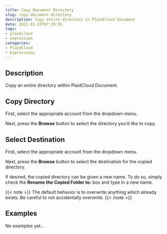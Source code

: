 ```yaml
---
title: Copy Document Directory
slug: copy-document-directory
description: Copy entire directory in PlaidCloud Document
date: 2022-01-25T07:39:55
tags:
- plaidcloud
- expression
categories:
- PlaidCloud
- Expressions
---
```



## Description


Copy an entire directory within PlaidCloud Document.



## Copy Directory


First, select the appropriate account from the dropdown menu.



Next, press the **Browse** button to select the directory you’d like to copy.



## Select Destination


First, select the appropriate account from the dropdown menu.



Next, press the **Browse** button to select the destination for the copied directory. 



If desired, the copied directory can be given a new name. To do so, simply check the **Rename the Copied Folder to:** box and type in a new name.


{{< note >}}
The default behavior is to overwrite anything which already exists. Be careful to not accidentally overwrite.
{{< /note >}}








## Examples


No examples yet...

